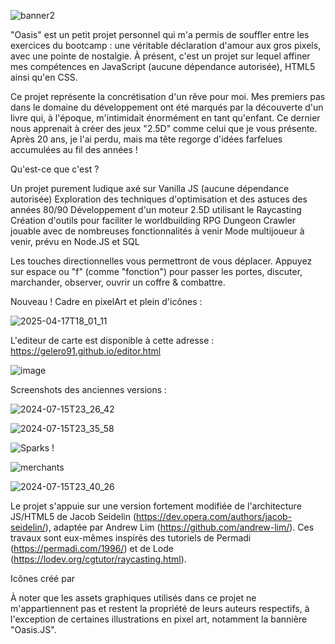 ![banner2](https://github.com/user-attachments/assets/85ae062a-6195-4a86-b7a7-5ad6a7613db9)

"Oasis" est un petit projet personnel qui m'a permis de souffler entre les exercices du bootcamp : une véritable déclaration d'amour aux gros pixels, avec une pointe de nostalgie. À présent, c'est un projet sur lequel affiner mes compétences en JavaScript (aucune dépendance autorisée), HTML5 ainsi qu'en CSS.

Ce projet représente la concrétisation d'un rêve pour moi. Mes premiers pas dans le domaine du développement ont été marqués par la découverte d'un livre qui, à l'époque, m'intimidait énormément en tant qu'enfant. Ce dernier nous apprenait à créer des jeux "2.5D" comme celui que je vous présente. Après 20 ans, je l'ai perdu, mais ma tête regorge d'idées farfelues accumulées au fil des années !

Qu'est-ce que c'est ?

Un projet purement ludique axé sur Vanilla JS (aucune dépendance autorisée)
Exploration des techniques d'optimisation et des astuces des années 80/90
Développement d'un moteur 2.5D utilisant le Raycasting
Création d'outils pour faciliter le worldbuilding
RPG Dungeon Crawler jouable avec de nombreuses fonctionnalités à venir
Mode multijoueur à venir, prévu en Node.JS et SQL

Les touches directionnelles vous permettront de vous déplacer. 
Appuyez sur espace ou "f" (comme "fonction") pour passer les portes, discuter, marchander, observer, ouvrir un coffre & combattre.


Nouveau ! Cadre en pixelArt et plein d'icônes :

![2025-04-17T18_01_11](https://github.com/user-attachments/assets/b3aa2ba5-e729-43e2-9207-5b9a38e3c59c)

L'editeur de carte est disponible à cette adresse : https://gelero91.github.io/editor.html

![image](https://github.com/user-attachments/assets/bf691ff2-4cf9-413f-8a54-7bf3f83891e2)


Screenshots des anciennes versions :

![2024-07-15T23_26_42](https://github.com/user-attachments/assets/f14b9945-5059-49c9-a5d7-4d724529dd29)

![2024-07-15T23_35_58](https://github.com/user-attachments/assets/d3d9ea28-7eea-42b6-b5ab-161433eb95b2)

![Sparks !](https://github.com/user-attachments/assets/23058bee-d88c-475f-b7ae-1b25ba6e1962)

![merchants](https://github.com/user-attachments/assets/f2509a67-ad96-419c-85da-8eba769ab4c8)

![2024-07-15T23_40_26](https://github.com/user-attachments/assets/fe96d99e-e0b0-4def-9fe7-309a8a8b6f06)


Le projet s'appuie sur une version fortement modifiée de l'architecture JS/HTML5 de Jacob Seidelin (https://dev.opera.com/authors/jacob-seidelin/), adaptée par Andrew Lim (https://github.com/andrew-lim/). Ces travaux sont eux-mêmes inspirés des tutoriels de Permadi (https://permadi.com/1996/) et de Lode (https://lodev.org/cgtutor/raycasting.html).

Icônes créé par 

À noter que les assets graphiques utilisés dans ce projet ne m'appartiennent pas et restent la propriété de leurs auteurs respectifs, à l'exception de certaines illustrations en pixel art, notamment la bannière "Oasis.JS".
